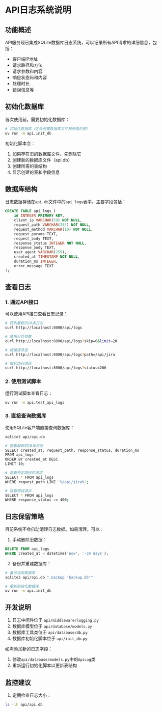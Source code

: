 # API日志系统说明

## 功能概述

API服务现已集成SQLite数据库日志系统，可以记录所有API请求的详细信息，包括：

- 客户端IP地址
- 请求路径和方法
- 请求参数和内容
- 响应状态码和内容
- 处理时长
- 错误信息等

## 初始化数据库

首次使用前，需要初始化数据库：

```bash
# 初始化数据库（这会创建数据库文件和所需的表）
uv run -m api.init_db
```

初始化脚本会：
1. 如果存在旧的数据库文件，先删除它
2. 创建新的数据库文件（api.db）
3. 创建所需的表结构
4. 显示创建的表和字段信息

## 数据库结构

日志数据存储在`api.db`文件中的`api_logs`表中，主要字段包括：

```sql
CREATE TABLE api_logs (
    id INTEGER PRIMARY KEY,
    client_ip VARCHAR(50) NOT NULL,
    request_path VARCHAR(255) NOT NULL,
    request_method VARCHAR(10) NOT NULL,
    request_params TEXT,
    request_body TEXT,
    response_status INTEGER NOT NULL,
    response_body TEXT,
    user_agent VARCHAR(255),
    created_at TIMESTAMP NOT NULL,
    duration_ms INTEGER,
    error_message TEXT
);
```

## 查看日志

### 1. 通过API接口

可以使用API接口查看日志记录：

```bash
# 获取最新的10条日志
curl http://localhost:8000/api/logs

# 使用分页参数
curl http://localhost:8000/api/logs?skip=0&limit=20

# 按路径筛选
curl http://localhost:8000/api/logs?path=/api/jira

# 按状态码筛选
curl http://localhost:8000/api/logs?status=200
```

### 2. 使用测试脚本

运行测试脚本查看日志：

```bash
uv run -m api.test_api_logs
```

### 3. 直接查询数据库

使用SQLite客户端直接查询数据库：

```bash
sqlite3 api/api.db

# 查看最新的10条日志
SELECT created_at, request_path, response_status, duration_ms
FROM api_logs
ORDER BY created_at DESC
LIMIT 10;

# 查看特定路径的请求
SELECT * FROM api_logs
WHERE request_path LIKE '%/api/jira%';

# 查看错误请求
SELECT * FROM api_logs
WHERE response_status >= 400;
```

## 日志保留策略

目前系统不会自动清理日志数据。如需清理，可以：

1. 手动删除旧数据：
```sql
DELETE FROM api_logs
WHERE created_at < datetime('now', '-30 days');
```

2. 备份并重建数据库：
```bash
# 备份当前数据库
sqlite3 api/api.db ".backup 'backup.db'"

# 重新初始化数据库
uv run -m api.init_db
```

## 开发说明

1. 日志中间件位于 `api/middleware/logging.py`
2. 数据库模型位于 `api/database/models.py`
3. 数据库工具类位于 `api/database/db.py`
4. 数据库初始化脚本位于 `api/init_db.py`

如需添加新的日志字段：
1. 修改`api/database/models.py`中的`ApiLog`类
2. 重新运行初始化脚本以更新表结构

## 监控建议

1. 定期检查日志大小：
```bash
ls -lh api/api.db
```